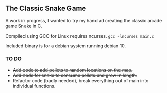 ## The Classic Snake Game ##

A work in progress, I wanted to try my hand ad creating the classic arcade game Snake in C.

Compiled using GCC for Linux requires ncurses.
`gcc -lncurses main.c`

Included binary is for a debian system running debian 10.

### TO DO ###

* ~~Add code to add pellets to random locations on the map.~~
* ~~Add code for snake to consume pellets and grow in length.~~
* Refactor code (badly needed), break everything out of main into individual functions.
